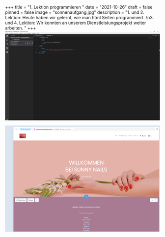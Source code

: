 +++
title = "1. Lektion programmieren "
date = "2021-10-26"
draft = false
pinned = false
image = "sonnenaufgang.jpg"
description = "1. und 2. Lektion: Heute haben wir gelernt, wie man html Seiten programmiert. \n3. und 4. Lektion: Wir konnten an unserem Dienstleistungsprojekt weiter arbeiten. "
+++
![Hier sehen Sie den Anfang von unsere Programmierten Website. Dies haben wir mit Hilfe einer Anleitung erstellt. So konnten wir die ersten Funktionen ausprobieren. ](unbenannt.png "Programmieren ")

![Hier sehen Sie die Startseite von Sunnynails. Wir erstellen für Sie eine Website.](startseitesunnynails.png)